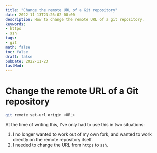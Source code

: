 ```yaml
---
title: "Change the remote URL of a Git repository"
date: 2022-11-13T23:26:02-08:00
description: How to change the remote URL of a git repository.
keywords:  
- https
- ssh
tags:
- git
math: false
toc: false
draft: false
pubDate: 2022-11-23
lastMod:
---
```


# Change the remote URL of a Git repository

```bash
git remote set-url origin <URL>
```
At the time of writing this, I've only had to use this in two situations:

1. I no longer wanted to work out of my own fork, and wanted to work directly on the remote repository itself. 
2. I needed to change the URL from `https` to `ssh`.

